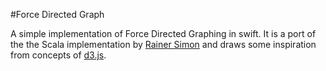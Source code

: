 #Force Directed Graph

A simple implementation of Force Directed Graphing in swift.
It is a port of the the Scala implementation by [Rainer Simon](https://github.com/rsimon/scala-force-layout) and draws some inspiration from concepts of [d3.js](https://github.com/d3/d3-force).